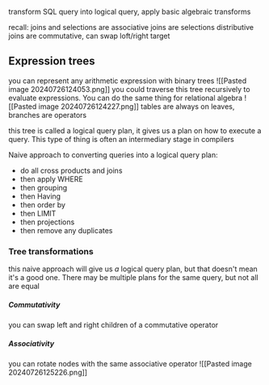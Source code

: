 transform SQL query into logical query, apply basic algebraic transforms

recall:
joins and selections are associative
joins are selections distributive
joins are commutative, can swap loft/right target
## Expression trees
you can represent any arithmetic expression with binary trees
![[Pasted image 20240726124053.png]]
you could traverse this tree recursively to evaluate expressions.
You can do the same thing for relational algebra
![[Pasted image 20240726124227.png]]
tables are always on leaves, branches are operators

this tree is called a logical query plan, it gives us a plan on how to execute a query. This type of thing is often an intermediary stage in compilers

Naive approach to converting queries into a logical query plan:
- do all cross products and joins
- then apply WHERE
- then grouping
- then Having
- then order by
- then LIMIT
- then projections
- then remove any duplicates
### Tree transformations

this naive approach will give us *a* logical query plan, but that doesn't mean it's a good one. There may be multiple plans for the same query, but not all are equal

##### Commutativity
you can swap left and right children of a commutative operator
##### Associativity
you can rotate nodes with the same associative operator
![[Pasted image 20240726125226.png]]

